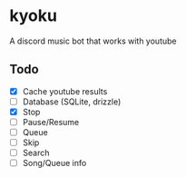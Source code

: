 # kyoku

A discord music bot that works with youtube

## Todo

- [x] Cache youtube results
- [ ] Database (SQLite, drizzle)
- [x] Stop
- [ ] Pause/Resume
- [ ] Queue
- [ ] Skip
- [ ] Search
- [ ] Song/Queue info
